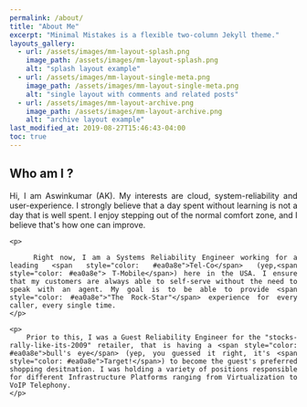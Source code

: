 ```yaml
---
permalink: /about/
title: "About Me"
excerpt: "Minimal Mistakes is a flexible two-column Jekyll theme."
layouts_gallery:
  - url: /assets/images/mm-layout-splash.png
    image_path: /assets/images/mm-layout-splash.png
    alt: "splash layout example"
  - url: /assets/images/mm-layout-single-meta.png
    image_path: /assets/images/mm-layout-single-meta.png
    alt: "single layout with comments and related posts"
  - url: /assets/images/mm-layout-archive.png
    image_path: /assets/images/mm-layout-archive.png
    alt: "archive layout example"
last_modified_at: 2019-08-27T15:46:43-04:00
toc: true
---
```

## Who am I ? 
<div style="text-align: justify"> 
	<p>
		Hi, I am Aswinkumar (AK). My interests are cloud, system-reliability and user-experience.  I strongly believe that a day spent without learning is not a day that is well spent. I enjoy stepping out of the normal comfort zone, and I believe that's how one can improve. 
	</p>
	
	<p>
	
		Right now, I am a Systems Reliability Engineer working for a leading <span style="color: #ea0a8e">Tel-Co</span> (yep,<span style="color: #ea0a8e"> T-Mobile</span>) here in the USA. I ensure that my customers are always able to self-serve without the need to speak with an agent. My goal is to be able to provide <span style="color: #ea0a8e">"The Rock-Star"</span> experience for every caller, every single time. 
	</p>
	
	<p>
		Prior to this, I was a Guest Reliability Engineer for the "stocks-rally-like-its-2009" retailer, that is having a <span style="color: #ea0a8e">bull's eye</span> (yep, you guessed it right, it's <span style="color: #ea0a8e">Target!</span>) to become the guest's preferred shopping desitnation. I was holding a variety of positions responsible for different Infrastructure Platforms ranging from Virtualization to VoIP Telephony. 
	</p>
	
</div>